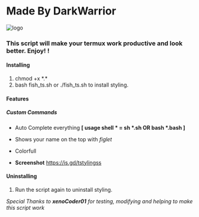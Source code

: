 # Made By DarkWarrior
![logo](../Pic.jpg)
### This script will make your termux work productive and look better. Enjoy! ! 

#### Installing

1. chmod +x \*.\*
2. bash fish_ts.sh or ./fish_ts.sh to install styling. 

#### Features
##### Custom Commands
+ Auto Complete everything **[ usage shell \* = sh \*.sh OR bash \*.bash ]**
+ Shows your name on the top with *figlet*
+ Colorfull

+ **Screenshot** 
https://is.gd/tstylingss

#### Uninstalling
1. Run the script again to uninstall styling.

*Special Thanks to **xenoCoder01**
for testing, modifying and helping to make this script work*
